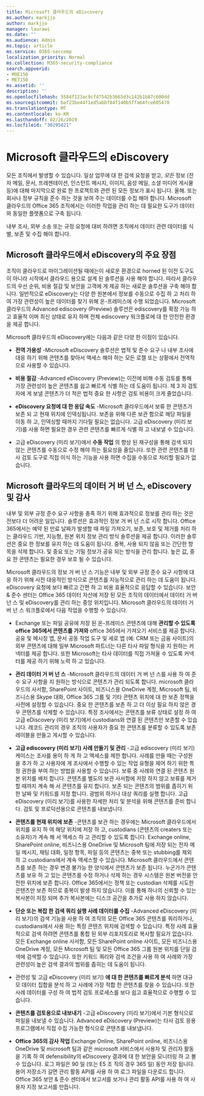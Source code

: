 ```yaml
---
title: Microsoft 클라우드의 eDiscovery
ms.author: markjjo
author: markjjo
manager: laurawi
ms.date: ''
ms.audience: Admin
ms.topic: article
ms.service: O365-seccomp
localization_priority: Normal
ms.collection: M365-security-compliance
search.appverid:
- MOE150
- MET150
ms.assetid: ''
description: ''
ms.openlocfilehash: 5584f123ac9cf47542b3665d3c142b1b87c600dd
ms.sourcegitcommit: baf23be44f1ed5abbf84f140b5ffa64fce605478
ms.translationtype: MT
ms.contentlocale: ko-KR
ms.lasthandoff: 02/26/2019
ms.locfileid: "30295821"
---
```

# <a name="ediscovery-in-the-microsoft-cloud"></a>Microsoft 클라우드의 eDiscovery

모든 조직에서 발생할 수 있습니다. 일상 업무에 대 한 검색 요청을 받고, *모든* 정보 (전자 메일, 문서, 프레젠테이션, 인스턴트 메시지, 이미지, 음성 메일, 소셜 미디어 게시물 등)에 대해 마지막으로 완료 한 프로젝트와 관련 된 모든 정보가 표시 됩니다. 올해. 또는 회사나 정부 규칙을 준수 하는 것을 보여 주는 데이터를 수집 해야 합니다. Microsoft 클라우드의 Office 365 조직에서는 이러한 작업을 관리 하는 데 필요한 도구가 데이터와 동일한 플랫폼으로 구축 됩니다.

내부 조사, 외부 소송 또는 규정 요청에 대비 하려면 조직에서 데이터 관련 데이터를 식별, 보존 및 수집 해야 합니다.


## <a name="key-benefits-of-ediscovery-in-the-microsoft-cloud"></a>Microsoft 클라우드에서 eDiscovery의 주요 장점

조직이 클라우드로 마이그레이션될 때에는이 새로운 환경으로 horned 된 이전 도구도이 아니라 시작에서 클라우드 용으로 설계 된 솔루션을 사용 해야 합니다. 따라서 클라우드의 우선 순위, 비용 절감 및 보안을 고객에 게 제공 하는 새로운 솔루션을 구축 해야 합니다. 일반적으로 eDiscovery는 다양 한 원본에서 정보를 수동으로 수집 하 고 처리 하 여 가장 관련성이 높은 데이터를 찾기 위해 온-프레미스에 수행 되었습니다. Microsoft 클라우드의 Advanced ediscovery (Preview) 솔루션은 ediscovery를 확장 가능 하 고 효율적 이며 최신 상태로 유지 하며 전체 ediscovery 워크플로에 대 한 안전한 환경을 제공 합니다.

Microsoft 클라우드의 eDiscovery에는 다음과 같은 다양 한 이점이 있습니다.

- **전역 가용성** -Microsoft eDiscovery 솔루션은 법적 및 준수 요구 나 내부 조사에 대응 하기 위해 콘텐츠를 찾아서 액세스 해야 하는 모든 로캘 또는 상황에서 전역적으로 사용할 수 있습니다.

- **비용 절감** -Advanced eDiscovery (Preview)는 이전에 비해 수동 검토를 통해 가장 관련성이 높은 콘텐츠를 쉽고 빠르게 식별 하는 데 도움이 됩니다. 제 3 자 검토자에 게 보낼 콘텐츠가 더 적은 법적 중요 한 사항은 검토 비용이 크게 줄었습니다.

- **eDiscovery 요청에 대 한 응답 속도** -Microsoft 클라우드에서 보류 한 콘텐츠가 보존 되 고 현재 위치에 인덱싱됩니다. 보존을 위해 다른 보관 함으로 해당 파일을 이동 하 고, 인덱싱할 때까지 기다릴 필요는 없습니다. 고급 eDiscovery (미리 보기)를 사용 하면 필요한 경우 관련 콘텐츠를 빠르게 식별 하 고 내보낼 수 있습니다.

- 고급 eDiscovery (미리 보기)에서 **수동 작업** 의 향상 된 재구성을 통해 검색 되지 않는 콘텐츠를 수동으로 수정 해야 하는 필요성을 줄입니다. 또한 관련 콘텐츠를 타사 검토 도구로 직접 이식 하는 기능을 사용 하면 수집을 수동으로 처리할 필요가 없습니다.

## <a name="data-governance-ediscovery-and-audting-in-the-microsoft-cloud"></a>Microsoft 클라우드의 데이터 거 버 넌 스, eDiscovery 및 감사

내부 및 외부 규정 준수 요구 사항을 충족 하기 위해 효과적으로 정보를 관리 하는 것은 전보다 더 어려운 일입니다. 솔루션은 효과적인 정보 거 버 넌 스로 시작 합니다. Office 365에서는 예약 된 만료 날짜가 발생할 때 파일 가져오기, 보존, 보호 및 제거를 처리 하는 클라우드 기반, 지능형, 원본 위치 정보 관리 방식 솔루션을 제공 합니다. 이러한 솔루션은 중요 한 정보를 유지 하는 데 도움이 됩니다. 중복, 사용 되지 않음 또는 간단한 항목을 삭제 합니다. 및 중요 또는 기밀 정보가 공유 되는 방식을 관리 합니다. 높은 값, 중요 한 콘텐츠는 필요한 경우 보호 될 수 있습니다.

Microsoft 클라우드의 정보 거 버 넌 스 기능은 내부 및 외부 규정 준수 요구 사항에 대응 하기 위해 사전 대응적인 방식으로 콘텐츠를 지능적으로 관리 하는 데 도움이 됩니다. eDiscovery 요청에 보다 빠르고 간편 하 고 비용 효율적으로 응답할 수 있습니다. 보안 & 준수 센터는 Office 365 데이터 자산에 저장 된 모든 조직의 데이터에서 데이터 거 버 넌 스 및 eDiscovery를 관리 하는 중앙 위치입니다. Microsoft 클라우드의 데이터 거 버 넌 스 워크플로에서 다음 작업을 수행할 수 있습니다.

- Exchange 또는 파일 공유에 저장 된 온-프레미스 콘텐츠에 대해 **관리할 수 있도록 office 365에서 콘텐츠를 가져와** office 365에서 가져오기 서비스를 제공 합니다. 공유 및 메시징 앱, 문서 공동 작업 도구 및 세로 앱 (예: CRM 또는 금융 사이트)의 외부 콘텐츠에 대해 일부 Microsoft 파트너는 다른 타사 파일 형식을 지 원하는 커넥터를 제공 합니다. 또한 Microsoft는 타사 데이터를 직접 가져올 수 있도록 커넥터를 제공 하기 위해 노력 하 고 있습니다.

- **관리 데이터 거 버 넌 스** -Microsoft 클라우드의 데이터 거 버 넌 스를 사용 하 여 준수 요구 사항을 지 원하는 방식으로 콘텐츠가 관리 되도록 합니다. microsoft 클라우드의 사서함, SharePoint 사이트, 비즈니스용 OneDrive 계정, Microsoft 팀, 비즈니스용 Skype 대화, Office 365 그룹 및 기타 콘텐츠 위치에 대 한 보존 정책을 사전에 설정할 수 있습니다. 중요 한 콘텐츠를 보존 하 고 더 이상 필요 하지 않은 경우 콘텐츠를 삭제할 수 있습니다. 특정 조사에서는 콘텐츠를 보류 상태로 설정 하 여 고급 eDiscovery (미리 보기)에서 custodians와 연결 된 콘텐츠만 보존할 수 있습니다. 레코드 관리의 경우 조직의 사용자가 중요 한 콘텐츠를 분류할 수 있도록 보존 레이블을 만들고 게시할 수 있습니다.
 
- **고급 ediscovery (미리 보기) 사례 만들기 및 관리** -고급 ediscovery (미리 보기) 케이스는 조사를 용이 하 게 하 고 액세스를 제한 합니다. 사례를 만들 때는 구성원을 추가 하 고 사용자에 게 조사에서 수행할 수 있는 작업 유형을 제어 하기 위한 특정 권한을 부여 하는 방법을 사용할 수 있습니다. 보류 중 사례와 연결 된 콘텐츠 원본 위치를 배치 합니다. 콘텐츠를 별도의 보관 사서함에 저장 하지 않고 보류를 제거할 때까지 계속 해 서 콘텐츠를 유지 합니다. 보존 되는 콘텐츠의 범위를 좁히기 위한 날짜 및 키워드를 지정 합니다. 광범위 하거나 대상 쿼리를 실행 합니다. 고급 eDiscovery (미리 보기)를 사용한 자세한 처리 및 분석을 위해 콘텐츠를 준비 합니다. 검토 및 프로덕션용으로 콘텐츠를 내보냅니다.

- **콘텐츠를 현재 위치에 보존** -콘텐츠를 보관 하는 경우에는 Microsoft 클라우드에서 위치를 유지 하 여 해당 위치에 저장 하 고, custodians (콘텐츠의 creaters 또는 소유자)가 계속 해 서 액세스 하 고 관리할 수 있도록 합니다. Exchange online, SharePoint online, 비즈니스용 OneDrive 및 Microsoft 팀에 저장 되는 전자 메일 메시지, 채팅 대화, 일정 항목, 파일 등의 콘텐츠는 중복 또는 stubbing를 제외 하 고 custodians에서 계속 액세스할 수 있습니다. Microsoft 클라우드에서 콘텐츠를 보존 하는 경우 변경 불가능 한 양식에서 콘텐츠가 보존 됩니다. 누군가가 콘텐츠를 보유 하 고 있는 콘텐츠를 수정 하거나 삭제 하는 경우 시스템은 원본 버전을 안전한 위치에 보존 합니다. Office 365에서는 정책 또는 custodian 삭제를 시도한 콘텐츠만 보존 하므로 중복이 발생 하지 않습니다. 이를 통해 하나의 신뢰할 수 있는 복사본이 저장 되며 추가 복사본에는 디스크 공간을 추가로 사용 하지 않습니다. 

- **단순 또는 복잡 한 검색 쿼리 실행 사례 데이터를 수집** -Advanced eDiscovery (미리 보기)의 검색 기능을 사용 하 여 조직의 모든 Office 365 콘텐츠를 쿼리하거나, custodians에서 사용 하는 특정 콘텐츠 위치에 검색할 수 있습니다. 특정 사례 효율적으로 검색 하려면 콘텐츠를 통합 된 외부 리포지토리로 복사할 필요가 없습니다. 모든 Exchange online 사서함, 모든 SharePoint online 사이트, 모든 비즈니스용 OneDrive 계정, 모든 Microsoft 팀 및 모든 Office 365 그룹 원본 위치를 단일 검색에 검색할 수 있습니다. 또한 키워드 쿼리와 검색 조건을 사용 하 여 사례와 가장 관련성이 높은 검색 결과의 범위를 좁히는 데 도움이 됩니다.

- 관련성 및 고급 eDiscovery (미리 보기) **에 대 한 콘텐츠를 빠르게 분석** 하면 대규모 데이터 집합을 분석 하 고 사례에 가장 적합 한 콘텐츠를 찾을 수 있습니다. 또한 사례 데이터를 구성 하 여 법적 검토 프로세스를 보다 쉽고 효율적으로 수행할 수 있습니다.

- **콘텐츠를 검토용으로 내보내기** -고급 eDiscovery (미리 보기)에서 기본 형식으로 파일을 내보낼 수 있습니다. Advanced eDiscovery (Preview)는 타사 검토 응용 프로그램에서 직접 수집 가능한 형식으로 콘텐츠를 내보냅니다.
    
- **Office 365의 감사 작업** Exchange Online, SharePoint online, 비즈니스용 OneDrive 및 microsoft 팀과 같은 microsoft 서비스에서 사용자 및 관리자 활동을 기록 하 여 defensibility의 eDiscovery 결과에 대 한 보안을 모니터링 하 고 볼 수 있습니다. 로그 파일은 90 일 (또는 E5 조 직의 경우 365 일) 동안 저장 됩니다. 용어 저장소가 길면 관리 활동 API를 사용 하 여 로그 파일을 다운로드 합니다. Office 365 보안 & 준수 센터에서 보고서를 보거나 관리 활동 API를 사용 하 여 사용자 지정 보고서를 만듭니다.
